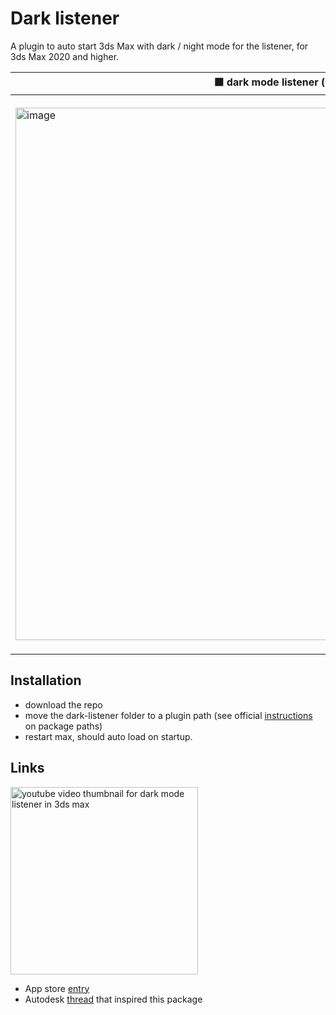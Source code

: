 # Dark listener

A plugin to auto start 3ds Max with dark / night mode for the listener, for 3ds Max 2020 and higher.

|  ⬛ dark mode listener (new) | ⬜ default listener (old) |
| -- | -- |
|  <img width="852" alt="image" src="https://user-images.githubusercontent.com/3758308/228204597-c50fcdaa-36ee-412c-9dd9-bf0bee35f8a7.png"> | <img width="888" alt="image" src="https://user-images.githubusercontent.com/3758308/231442478-c7696ec1-8b5f-4378-8103-ac4af222648f.png"> |

## Installation
- download the repo
- move the dark-listener folder to a plugin path (see official [instructions](https://help.autodesk.com/view/MAXDEV/2023/ENU/?guid=packaging_plugins) on package paths)
- restart max, should auto load on startup.

## Links

[<img width="300" alt="youtube video thumbnail for dark mode listener in 3ds max" src="https://raw.githubusercontent.com/hannesdelbeke/dark-listener-max/main/docs/youtube_thumb.jpg">](https://www.youtube.com/watch?v=OQX9yfGhpSQ)
- App store [entry](https://apps.autodesk.com/3DSMAX/en/Detail/Index?id=166438469803985799&appLang=en&os=Win32_64)
- Autodesk [thread](https://forums.autodesk.com/t5/3ds-max-ideas/listener-window-background-color/idi-p/7653908) that inspired this package
